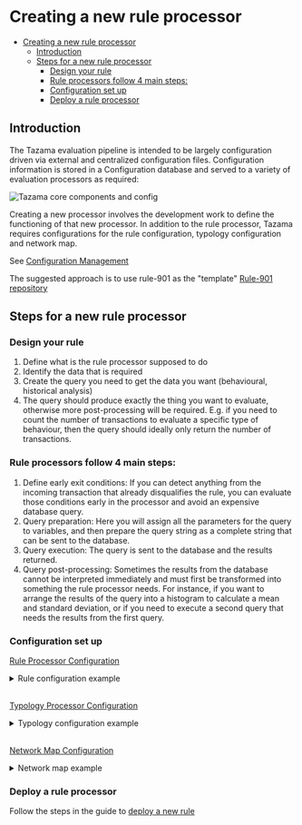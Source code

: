 # Creating a new rule processor

- [Creating a new rule processor](#creating-a-new-rule-processor)
  - [Introduction](#introduction)
  - [Steps for a new rule processor](#steps-for-a-new-rule-processor)
    - [Design your rule](#design-your-rule)
    - [Rule processors follow 4 main steps:](#rule-processors-follow-4-main-steps)
    - [Configuration set up](#configuration-set-up)
    - [Deploy a rule processor](#deploy-a-rule-processor)

## Introduction

The Tazama evaluation pipeline is intended to be largely configuration driven via external and centralized configuration files. Configuration information is stored in a Configuration database and served to a variety of evaluation processors as required:

![Tazama core components and config](/images/tazama-core-components-config.drawio.svg)

Creating a new processor involves the development work to define the functioning of that new processor. In addition to the rule processor, Tazama requires configurations for the rule configuration, typology configuration and network map. 

See [Configuration Management](/Product/configuration-management.md)

The suggested approach is to use rule-901 as the "template" [Rule-901 repository](https://github.com/tazama-lf/rule-901)

## Steps for a new rule processor

### Design your rule
1. Define what is the rule processor supposed to do
2. Identify the data that is required
3. Create the query you need to get the data you want (behavioural, historical analysis)
4. The query should produce exactly the thing you want to evaluate, otherwise more post-processing will be required. E.g. if you need to count the number of transactions to evaluate a specific type of behaviour, then the query should ideally only return the number of transactions.

### Rule processors follow 4 main steps:
1. Define early exit conditions: If you can detect anything from the incoming transaction that already disqualifies the rule, you can evaluate those conditions early in the processor and avoid an expensive database query.
2. Query preparation: Here you will assign all the parameters for the query to variables, and then prepare the query string as a complete string that can be sent to the database.
3. Query execution: The query is sent to the database and the results returned.
4. Query post-processing: Sometimes the results from the database cannot be interpreted immediately and must first be transformed into something the rule processor needs. For instance, if you want to arrange the results of the query into a histogram to calculate a mean and standard deviation, or if you need to execute a second query that needs the results from the first query.

### Configuration set up

[Rule Processor Configuration](https://github.com/tazama-lf/docs/blob/main/Product/configuration-management.md#21-rule-processor-configuration)

<details>
  <summary>Rule configuration example</summary>

```
{
  "id": "901@1.0.0",
  "cfg": "1.0.0",
  "desc": "Number of outgoing transactions - debtor",
  "config": {
    "parameters": {
      "maxQueryRange": 86400000
    },
    "exitConditions": [
      {
        "subRuleRef": ".x00",
        "reason": "Incoming transaction is unsuccessful"
      }
    ],
    "bands": [
      {
        "subRuleRef": ".01",
        "upperLimit": 2,
        "reason": "The debtor has performed one transaction to date"
      },
      {
        "subRuleRef": ".02",
        "lowerLimit": 2,
        "upperLimit": 4,
        "reason": "The debtor has performed two or three transactions to date"
      },
      {
        "subRuleRef": ".03",
        "lowerLimit": 4,
        "reason": "The debtor has performed 4 or more transactions to date"
      }
    ]
  }
}
```
</details>
<br>

[Typology Processor Configuration](https://github.com/tazama-lf/docs/blob/main/Product/configuration-management.md#22-typology-configuration)


 
<details>
  <summary>Typology configuration example</summary>

```
{
  "typology_name": "Rule-901-Typology-999",
  "id": "typology-processor@1.0.0",
  "cfg": "999@1.0.0",
  "workflow": {
    "alertThreshold": 200,
    "interdictionThreshold": 400
  },
  "rules": [
    {
      "id": "901@1.0.0",
      "cfg": "1.0.0",
      "termId": "v901at100at100",
      "wghts": [
        {
          "ref": ".err",
          "wght": "0"
        },
        {
          "ref": ".x00",
          "wght": "100"
        },
        {
          "ref": ".01",
          "wght": "100"
        },
        {
          "ref": ".02",
          "wght": "200"
        },
        {
          "ref": ".03",
          "wght": "400"
        }
      ]
    }
  ],
  "expression": [
    "Add",
    "v901at100at100"
  ]
}
```
</details>
<br>

[Network Map Configuration](https://github.com/tazama-lf/docs/blob/main/Product/configuration-management.md#23-the-network-map)

<details>
  <summary>Network map example</summary>

```
{
  "active": true,
  "name": "Public Network Map",
  "cfg": "1.0.0",
  "messages": [
    {
      "id": "004@1.0.0",
      "cfg": "1.0.0",
      "txTp": "pacs.002.001.12",
      "typologies": [
        {
          "id": "typology-processor@1.0.0",
          "cfg": "999@1.0.0",
          "rules": [
            {
              "id": "901@1.0.0",
              "cfg": "1.0.0"
            }
          ]
        }
      ]
    }
  ]
}
```
</details>

### Deploy a rule processor

Follow the steps in the guide to [deploy a new rule](
https://github.com/tazama-lf/docs/blob/dev/Guides/adding-a-rule-processor-to-the-full-service-full-stack-docker-tazama-for-testing.md)
 